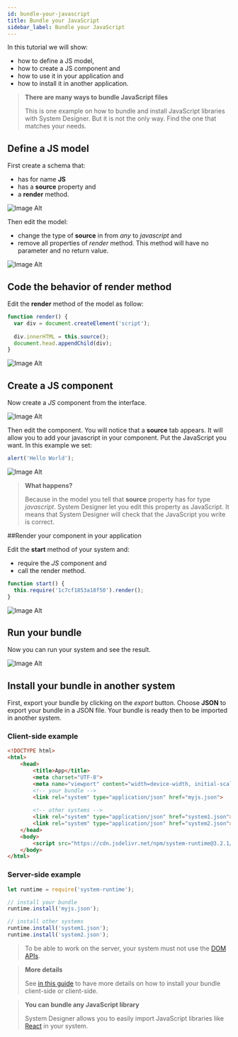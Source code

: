 ```yaml
---
id: bundle-your-javascript
title: Bundle your JavaScript
sidebar_label: Bundle your JavaScript
---
```


In this tutorial we will show:

* how to define a JS model,
* how to create a JS component and
* how to use it in your application and
* how to install it in another application.

>**There are many ways to bundle JavaScript files**
>
>This is one example on how to bundle and install JavaScript libraries with System Designer. But it is not the only way. Find the one that matches your needs.

## Define a JS model

First create a schema that:

* has for name **JS**
* has a **source** property and
* a **render** method.

![Image Alt](../../img/6f6886b-js-1.png)

Then edit the model:

* change the type of **source** in from *any* to *javascript* and
* remove all properties of *render* method. This method will have no parameter and no return value.

![Image Alt](../../img/4d9886c-js-2.png)

## Code the behavior of render method

Edit the **render** method of the model as follow:

```js
function render() {
  var div = document.createElement('script');
    
  div.innerHTML = this.source();
  document.head.appendChild(div);
}
```

![Image Alt](../../img/bb4f4ce-js-3.png)

## Create a JS component

Now create a *JS* component from the interface.

![Image Alt](../../img/203748c-js-31.png)

Then edit the component. You will notice that a **source** tab appears. It will allow you to add your javascript in your component. Put the JavaScript you want. In this example we set:

```js
alert('Hello World');
```

![Image Alt](../../img/d00e12f-js-4.png)

>**What happens?**
>
>Because in the model you tell that **source** property has for type *javascript*. System Designer let you edit this property as JavaScript. It means that System Designer will check that the JavaScript you write is correct.

##Render your component in your application

Edit the **start** method of your system and:

* require the *JS* component and 
* call the render method.

```js
function start() { 
  this.require('1c7cf1853a18f50').render();
}
```

![Image Alt](../../img/dc8cd08-JS-5.png)

## Run your bundle

Now you can run your system and see the result.

![Image Alt](../../img/s1sJYegaRnKxYdqaEDcx_JS-6.png)

## Install your bundle in another system

First, export your bundle by clicking on the *export* button. Choose **JSON** to export your bundle in a JSON file. Your bundle is ready then to be imported in another system.

### Client-side example

```html
<!DOCTYPE html>
<html>
    <head>
        <title>App</title>
        <meta charset="UTF-8">
        <meta name="viewport" content="width=device-width, initial-scale=1.0">
        <!-- your bundle -->  
        <link rel="system" type="application/json" href="myjs.json">
      
        <!-- other systems --> 
        <link rel="system" type="application/json" href="system1.json">
        <link rel="system" type="application/json" href="system2.json">
    </head>
    <body>
        <script src="https://cdn.jsdelivr.net/npm/system-runtime@3.2.1/dist/system-runtime.min.js"></script>
    </body>
</html>
```

### Server-side example

```js
let runtime = require('system-runtime');

// install your bundle
runtime.install('myjs.json');

// install other systems
runtime.install('system1.json');
runtime.install('system2.json');
```

>To be able to work on the server, your system must not use the [DOM APIs](https://developer.mozilla.org/en-US/docs/Web/API/Document_Object_Model).

>**More details**
>
>See [in this guide](export-a-system.html#export-to-json) to have more details on how to install your bundle client-side or client-side.

>**You can bundle any JavaScript library**
>
>System Designer allows you to easily import JavaScript libraries like [React](http://facebook.github.io/react/) in your system.